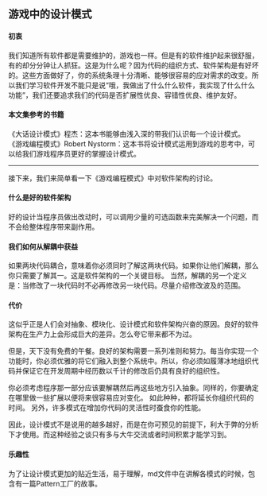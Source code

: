 ## 游戏中的设计模式
#### 初衷
我们知道所有软件都是需要维护的，游戏也一样。但是有的软件维护起来很舒服，有的却分分钟让人抓狂。这是为什么呢？因为代码的组织方式、软件架构是有好坏的。这些方面做好了，你的系统条理十分清晰、能够很容易的应对需求的改变。所以我们学习软件开发不能只是说“哦，我做出了什么什么软件，我实现了什么什么功能”，我们还要追求我们的代码是否扩展性优良、容错性优良、维护友好。
#### 本文集参考的书籍
《大话设计模式》程杰：这本书能够由浅入深的带我们认识每一个设计模式。
《游戏编程模式》Robert Nystorm：这本书将设计模式运用到游戏的思考中，可以给我们游戏程序员更好的掌握设计模式。


_____

接下来，我们来简单看一下《游戏编程模式》中对软件架构的讨论。
#### 什么是好的软件架构
好的设计当程序员做出改动时，可以调用少量的可选函数来完美解决一个问题，而不会给整体程序带来副作用。

#### 我们如何从解耦中获益
如果两块代码耦合，意味着你必须同时了解这两块代码。如果你让他们解耦，那么你只需要了解其一。这是软件架构的一个关键目标。
当然，解耦的另一个定义是：当修改了一块代码时不必再修改另一块代码。尽量介绍修改波及的范围。

#### 代价
这似乎正是人们会对抽象、模块化、设计模式和软件架构兴奋的原因。良好的软件架构在生产力上会形成巨大的差异。怎么夸它带来都不为过。

但是，天下没有免费的午餐。良好的架构需要一系列准则和努力。每当你实现一个功能时，你必须优雅的将它们融入到整个系统中。所以，你必须如履薄冰地组织代码并保证它在开发周期中经历数以千计的修改后仍具有良好的组织性。

你必须考虑程序那一部分应该要解耦然后再这些地方引入抽象。同样的，你要确定在哪里做一些扩展以便将来很容易应对变化。
如此种种，都将延长你组织代码的时间。
另外，许多模式在增加你代码的灵活性时蚕食你的性能。

因此，设计模式不是说用的越多越好，而是在你可预见的前提下，利大于弊的分析下才使用。而这种经验之谈只有多与大牛交流或者时间积累才能学习到。

#### 乐趣性

为了让设计模式更加的贴近生活，易于理解，md文件中在讲解各模式的时候，包含有一篇Pattern工厂的故事。